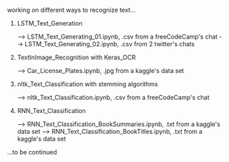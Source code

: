 working on different ways to recognize text...

1. LSTM_Text_Generation

     --> LSTM_Text_Generating_01.ipynb, .csv from a freeCodeCamp's chat
     --> LSTM_Text_Generating_02.ipynb, .csv from 2 twitter's chats

2. TextInImage_Recognition with Keras_OCR

     --> Car_License_Plates.ipynb, .jpg from a kaggle's data set

3. nltk_Text_Classification with stemming algorithms

     --> nltk_Text_Classification.ipynb, .csv from a freeCodeCamp's chat

4. RNN_Text_Classification

     --> RNN_Text_Classification_BookSummaries.ipynb, .txt from a kaggle's data set
     --> RNN_Text_Classification_BookTitles.ipynb, .txt from a kaggle's data set 
   

...to be continued

